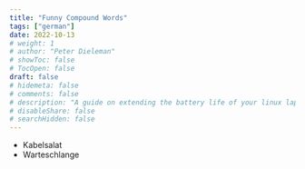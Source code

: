 ```yaml
---
title: "Funny Compound Words"
tags: ["german"]
date: 2022-10-13
# weight: 1
# author: "Peter Dieleman"
# showToc: false
# TocOpen: false
draft: false
# hidemeta: false
# comments: false
# description: "A guide on extending the battery life of your linux laptop"
# disableShare: false
# searchHidden: false
---
```


- Kabelsalat
- Warteschlange